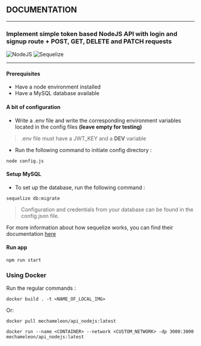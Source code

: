 ## DOCUMENTATION ##

***

### Implement simple token based NodeJS API with login and signup route + POST, GET, DELETE and PATCH requests ###

![NodeJS](https://img.shields.io/badge/NodeJS-100%25-5FA04E?logo=nodedotjs)
![Sequelize](https://img.shields.io/badge/Sequelize-MySQL-blue?logo=sequelize)

***

#### Prerequisites

- Have a node environment installed
- Have a MySQL database available

#### A bit of configuration

- Write a .env file and write the corresponding environment variables located in the config files <strong>(leave empty for testing)</strong> 

>
> .env file must have a JWT_KEY and a __DEV__ variable
>

- Run the following command to initiate config directory :

```
node config.js
```
#### Setup MySQL

- To set up the database, run the following command :

```
sequelize db:migrate

```

> Configuration and credentials from your database can be found in the config.json file. 

For more information about how sequelize works, you can find their documentation [here](https://sequelize.org/)

#### Run app

```
npm run start
```

### Using Docker

Run the regular commands :

```
docker build . -t <NAME_OF_LOCAL_IMG> 
```

Or:

```
docker pull mechameleon/api_nodejs:latest
```

```
docker run --name <CONTAINER> --network <CUSTOM_NETWORK> -dp 3000:3000 mechameleon/api_nodejs:latest
```


